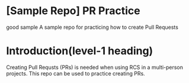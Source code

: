 # [Sample Repo] PR Practice
good sample
A sample repo for practicing how to create Pull Requests

# Introduction(level-1 heading)
Creating Pull Requsts (PRs) is needed when using RCS in a multi-person projects. This repo can be used to practice creating PRs.
